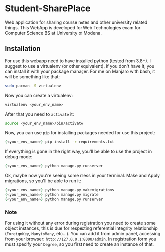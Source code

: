 # Student-SharePlace
Web application for sharing course notes and other university related things.
This WebApp is developed for Web Technologies exam for Computer Science BS at University of Modena.

## Installation
For use this webapp need to have installed python (tested from 3.8+).
I suggest to use a virtualenv (or other equivalent), if you don't have it, you can install it with your package manager.
For me on Manjaro with bash, it will be something like that:
```bash
sudo pacman -S virtualenv
```
Now you can create a virtualenv:
```bash
virtualenv <your_env_name>
```
After that you need to ```activate``` it:
```bash
source <your_env_name>/bin/activate
```
Now, you can use ```pip``` for installing packages needed for use this project:

```bash
(<your_env_name>) pip install -r requirements.txt
```

If everything is gone in the right way, you'll be able to use the project in debug mode:
```bash
(<your_env_name>) python manage.py runserver
```
Ok, maybe now you're seeing some mess in your terminal.
Make and Apply migrations, so you'll be able to run it:
```bash
(<your_env_name>) python manage.py makemigrations
(<your_env_name>) python manage.py migrate
(<your_env_name>) python manage.py runserver
```
### Note
For using it without any error during registration you need to create some object instances, this is due for respecting referential integrity relationship (```ForeignKey```, ```ManytoMany```, etc...).
You can add it from admin panel, accessing from your browser: ```http://127.0.0.1:8000/admin```.
In registration form you must specify your ```Degree```, so you first need to create an instance of that.
